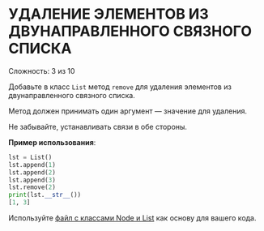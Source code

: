 # УДАЛЕНИЕ ЭЛЕМЕНТОВ ИЗ ДВУНАПРАВЛЕННОГО СВЯЗНОГО СПИСКА

Сложность: 3 из 10

Добавьте в класс `List` метод `remove` для удаления элементов из двунаправленного связного списка.

Метод должен принимать один аргумент — значение для удаления. 

Не забывайте, устанавливать связи в обе стороны.

**Пример использования**:

```python
lst = List()
lst.append(1)
lst.append(2)
lst.append(3)
lst.remove(2)
print(lst.__str__())
[1, 3]
```

Используйте [файл с классами Node и List](#initial.md) как основу для вашего кода.